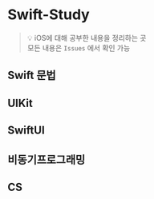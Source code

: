 # Swift-Study

>💡 iOS에 대해 공부한 내용을 정리하는 곳 <br>
모든 내용은 `Issues` 에서 확인 가능

## Swift 문법

## UIKit

## SwiftUI

## 비동기프로그래밍

## CS
